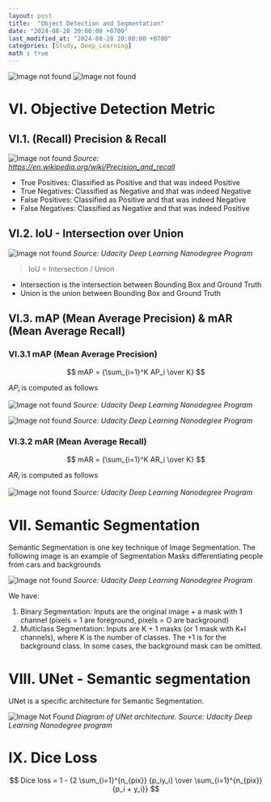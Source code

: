 ```yaml
---
layout: post
title:  "Object Detection and Segmentation"
date: "2024-08-28 20:00:00 +0700"
last_modified_at: "2024-08-28 20:00:00 +0700"
categories: [Study, Deep_Learning]
math : true
---
```


![Image not found](/assets/img/object-detection-and-segmentation/ink_1.png)
![Image not found](/assets/img/object-detection-and-segmentation/ink_2.png)

# VI. Objective Detection Metric

## VI.1. (Recall) Precision & Recall

![Image not found](/assets/img/object-detection-and-segmentation/ink_3.png)
_Source: <https://en.wikipedia.org/wiki/Precision_and_recall>_

- True Positives: Classified as Positive and that was indeed Positive
- True Negatives: Classified as Negative and that was indeed Negative
- False Positives: Classified as Positive and that was indeed Negative
- False Negatives: Classified as Negative and that was indeed Positive

## VI.2. IoU - Intersection over Union

![Image not found](/assets/img/object-detection-and-segmentation/ink_4.png)
_Source: Udacity Deep Learning Nanodegree Program_

> IoU = Intersection / Union

- Intersection is the intersection between Bounding Box and Ground Truth
- Union is the union between Bounding Box and Ground Truth

## VI.3. mAP (Mean Average Precision) & mAR (Mean Average Recall)

### VI.3.1 mAP (Mean Average Precision)

$$ mAP = {\sum_{i=1}^K AP_i \over K} $$

$AP_i$ is computed as follows

![Image not found](/assets/img/object-detection-and-segmentation/prec-recall-curve.gif)
_Source: Udacity Deep Learning Nanodegree Program_

![Image not found](/assets/img/object-detection-and-segmentation/prec-recall-interp.gif)
_Source: Udacity Deep Learning Nanodegree Program_

### VI.3.2 mAR (Mean Average Recall)

$$ mAR = {\sum_{i=1}^K AR_i \over K} $$

$AR_i$ is computed as follows

![Image not found](/assets/img/object-detection-and-segmentation/iou-recall-curve.gif)
_Source: Udacity Deep Learning Nanodegree Program_

# VII. Semantic Segmentation

Semantic Segmentation is one key technique of Image Segmentation. The following image is an example of Segmentation Masks differentiating people from cars and backgrounds

![Image not found](/assets/img/object-detection-and-segmentation/segmentation.jpg)
_Source: Udacity Deep Learning Nanodegree Program_

We have:

1. Binary Segmentation: Inputs are the original image + a mask with 1 channel (pixels = 1 are foreground, pixels = O are background)
2. Multiclass Segmentation: Inputs are K + 1 masks (or 1 mask with K+l channels), where K is the number of classes. The +1 is for the background class. In some cases, the background mask can be omitted.

# VIII. UNet - Semantic segmentation

UNet is a specific architecture for Semantic Segmentation. 

![Image Not Found](/assets/img/object-detection-and-segmentation/unet.jpeg)
_Diagram of UNet architecture. Source: Udacity Deep Learning Nanodegree program_

# IX. Dice Loss

$$ Dice loss = 1 - {2 \sum_{i=1}^{n_{pix}} {p_iy_i} \over \sum_{i=1}^{n_{pix}} {p_i + y_i}} $$


